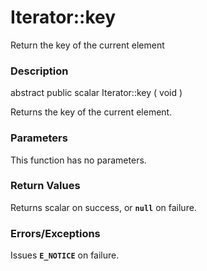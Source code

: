 Iterator::key
=============

Return the key of the current element

### Description

<span class="modifier">abstract</span> <span
class="modifier">public</span> <span class="type">scalar</span> <span
class="methodname">Iterator::key</span> ( <span
class="methodparam">void</span> )

Returns the key of the current element.

### Parameters

This function has no parameters.

### Return Values

Returns <span class="type">scalar</span> on success, or **`null`** on
failure.

### Errors/Exceptions

Issues **`E_NOTICE`** on failure.
